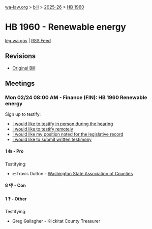 [wa-law.org](/) > [bill](/bill/) > [2025-26](/bill/2025-26/) > [HB 1960](/bill/2025-26/hb/1960/)

# HB 1960 - Renewable energy
[leg.wa.gov](https://app.leg.wa.gov/billsummary?BillNumber=1960&Year=2025&Initiative=false) | [RSS Feed](./rss.xml)

## Revisions
* [Original Bill](1/)

## Meetings
### Mon 02/24 08:00 AM - Finance (FIN): HB 1960 Renewable energy
Sign up to testify:
* [I would like to testify in person during the hearing](https://app.leg.wa.gov/csi/Testifier/Add?chamber=House&mId=32892&aId=164671&caId=26071&tId=1)
* [I would like to testify remotely](https://app.leg.wa.gov/csi/Testifier/Add?chamber=House&mId=32892&aId=164671&caId=26071&tId=2)
* [I would like my position noted for the legislative record](https://app.leg.wa.gov/csi/Testifier/Add?chamber=House&mId=32892&aId=164671&caId=26071&tId=3)
* [I would like to submit written testimony](https://app.leg.wa.gov/csi/Testifier/Add?chamber=House&mId=32892&aId=164671&caId=26071&tId=4)

#### 1 👍 - Pro
Testifying:
* 💵Travis Dutton - [Washington State Association of Counties](/org/washington_state_association_of_counties/)

#### 8 👎 - Con

#### 1 ❓ - Other
Testifying:
* Greg Gallagher - Klickitat County Treasurer
